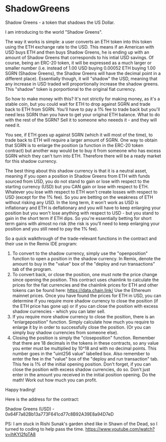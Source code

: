 # ShadowGreens
Shadow Greens - a token that shadows the US Dollar.

I am introducing to the world "Shadow Greens".

The way it works is simple: a user converts an ETH token into this token using the ETH exchange rate to the USD. This means if an American with USD buys ETH and then buys Shadow Greens, he is ending up with an amount of Shadow Greens that corresponds to his intial USD savings. Of course, being an ERC-20 token, it will be expressed as a much larger or smaller number (i.e. instead of 1.00 USD buying 0.00052 ETH buying 1.00 SGRN (Shadow Greens), the Shadow Greens will have the decimal point in a different place). Essentially though, it will "shadow" the USD, meaning that any increase in USD traded will proportionally increase the shadow greens. This "shadow" token is porportional to the original fiat currency.

So how to make money with this? It's not strictly for making money, as it's a stable coin, but you could wait for ETH to drop against SGRN and trade back to ETH from SGRN. You'll have to pay a 1% fee to trade back but you'll need less SGRN than you have to get your original ETH balance. What to do with the rest of the SGRN? Sell it to someone who neeeds it - and they will need it.

You see, if ETH goes up against SGRN (which it will most of the time), to trade back to ETH will require a larger amount of SGRN. One way to obtain that SGRN is to enlarge the position (a function in the ERC-20 token contract) but another way would be to buy it from someone who has excess SGRN which they can't turn into ETH. Therefore there will be a ready market for this shadow currency.

The best thing about this shadow currency is that it is a neutral asset, meaning if you open a position in Shadow Greens from ETH with funds sourced from USD, you do not stand to gain or lose with respect to the starting currency (USD) but you CAN gain or lose with respect to ETH. Whatever you lose with respect to ETH won't create losses with respect to USD (except for the 1% fee). So you are betting on the weakness of ETH without risking any USD. In the long term, it won't work as USD is inflationary and ETH is deflationary and you will have to keep enlarging your position but you won't lose anything with respect to USD - but you stand to gain in the short term if ETH dips. So you're essentially betting for short term gains with almost no risk (the risk is you'll need to keep enlarging your position and you still need to pay the 1% fee).

So a quick walkthrough of the trade-relevant functions in the contract and their use in the Remix IDE program:

1) To convert to the shadow currency, simply use the "openposition" function to open a position in the shadow currency. In Remix, denote the amount to buy in the "value" box of the "deploy and run transactions" tab of the program.
2) To convert back, or close the position, one must note the price change since opening the position. This contract uses chainlink to calculate the prices for the fiat currencies and the chainlink prices for ETH and other tokens can be found here: https://data.chain.link/ Use the Ethereum mainnet prices. Once you have found the prices for ETH in USD, you can determine if you require more shadow currency to close the position (if the ETH price has gone up) or if you can close the position with excess shadow currencies - which you can later sell.
3) If you require more shadow currency to close the position, there is an "enlargeposition" function. Simply calculate how much you require to enlarge it by in order to successfully close the position. (Or you can simply buy shadow currencies from someone else).
4) Closing the position is simply the "closeposition" function. Remember that there are 18 decimals in the tokens in these contracts, so any value you enter must be multiplied by 10^18 and with no decimal points. This number goes in the "uint256 value" labelled box. Also remember to enter the fee in the "value" box of the "deploy and run transaction" tab. This fee is 1% of the initial opening position. Don't forget, if you can close the position with excess shadow currencies, do so. Don't just enter in the amount you received in the initial position opening. Do the math! Work out how much you can profit.

Happy trading!

Here is the address for the contract:

Shadow Greens (USD) - 0x64F7a82Bb13a773F641cd77c8B92A39E8a94D7eD

PS: I am stuck in Rishi Sunak's garden shed like in Shawn of the Dead, so I turned to coding to help pass the time. https://www.youtube.com/watch?v=ihKYI2fpTA8
